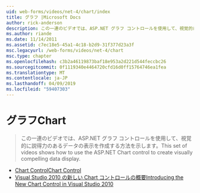 ```yaml
---
uid: web-forms/videos/net-4/chart/index
title: グラフ |Microsoft Docs
author: rick-anderson
description: この一連のビデオでは、ASP.NET グラフ コントロールを使用して、視覚的に説得力のあるデータの表示を作成する方法を示します。
ms.author: riande
ms.date: 11/14/2011
ms.assetid: c7ec18e5-45a1-4c18-b2d9-31f377d23a3f
msc.legacyurl: /web-forms/videos/net-4/chart
msc.type: chapter
ms.openlocfilehash: c3b2a46119873baf18e953a2d221d544feccbc26
ms.sourcegitcommit: 0f1119340e4464720cfd16d0ff15764746ea1fea
ms.translationtype: MT
ms.contentlocale: ja-JP
ms.lasthandoff: 04/09/2019
ms.locfileid: "59407303"
---
```

# <a name="chart"></a><span data-ttu-id="befc3-103">グラフ</span><span class="sxs-lookup"><span data-stu-id="befc3-103">Chart</span></span>

> <span data-ttu-id="befc3-104">この一連のビデオでは、ASP.NET グラフ コントロールを使用して、視覚的に説得力のあるデータの表示を作成する方法を示します。</span><span class="sxs-lookup"><span data-stu-id="befc3-104">This set of videos shows how to use the ASP.NET Chart control to create visually compelling data display.</span></span>


- [<span data-ttu-id="befc3-105">Chart Control</span><span class="sxs-lookup"><span data-stu-id="befc3-105">Chart Control</span></span>](aspnet-4-quick-hit-chart-control.md)
- [<span data-ttu-id="befc3-106">Visual Studio 2010 の新しい Chart コントロールの概要</span><span class="sxs-lookup"><span data-stu-id="befc3-106">Introducing the New Chart Control in Visual Studio 2010</span></span>](aspnet-4-how-do-i-introducing-the-new-chart-control-in-visual-studio-2010.md)
